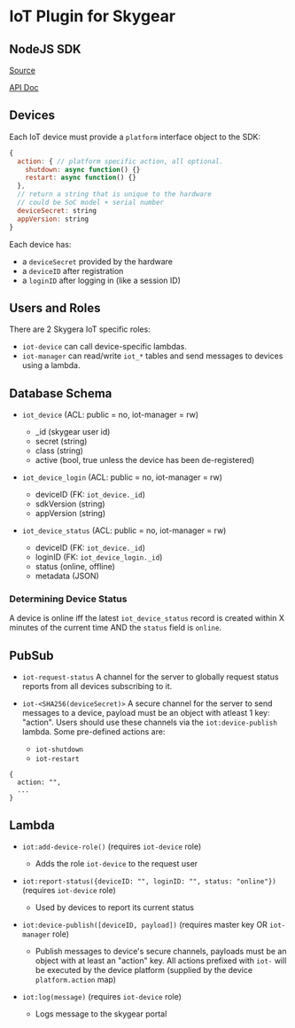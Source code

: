 # IoT Plugin for Skygear

## NodeJS SDK

[Source][sdk-src]

[API Doc][sdk-doc]

## Devices

Each IoT device must provide a `platform` interface object to the SDK:

```js
{
  action: { // platform specific action, all optional.
    shutdown: async function() {}
    restart: async function() {}
  },
  // return a string that is unique to the hardware
  // could be SoC model + serial number
  deviceSecret: string
  appVersion: string
}
```

Each device has:

* a `deviceSecret` provided by the hardware
* a `deviceID` after registration
* a `loginID` after logging in (like a session ID)

## Users and Roles

There are 2 Skygera IoT specific roles:
* `iot-device` can call device-specific lambdas.
* `iot-manager` can read/write `iot_*` tables and send messages to devices using a lambda.

## Database Schema

* `iot_device`  (ACL: public = no, iot-manager = rw)
    * _id (skygear user id)
    * secret (string)
    * class (string)
    * active (bool, true unless the device has been de-registered)

* `iot_device_login` (ACL: public = no, iot-manager = rw)
    * deviceID (FK: `iot_device._id`)
    * sdkVersion (string)
    * appVersion (string)

* `iot_device_status` (ACL: public = no, iot-manager = rw)
    * deviceID (FK: `iot_device._id`)
    * loginID (FK: `iot_device_login._id`)
    * status (online, offline)
    * metadata (JSON)

### Determining Device Status

A device is online iff the latest `iot_device_status` record is created within X minutes of the current time AND the `status` field is `online`.


## PubSub

* `iot-request-status`
    A channel for the server to globally request status reports from all devices subscribing to it.

* `iot-<SHA256(deviceSecret)>`
    A secure channel for the server to send messages to a device, payload must be an object with atleast 1 key: "action".
    Users should use these channels via the `iot:device-publish` lambda.
    Some pre-defined actions are:
    * `iot-shutdown`
    * `iot-restart`
```
{
  action: "",
  ...
}
```

## Lambda

* `iot:add-device-role()` (requires `iot-device` role)
  * Adds the role `iot-device` to the request user

* `iot:report-status({deviceID: "", loginID: "", status: "online"})` (requires `iot-device` role)
  * Used by devices to report its current status

* `iot:device-publish([deviceID, payload])` (requires master key OR `iot-manager` role)
  * Publish messages to device's secure channels, payloads must be an object with at least an "action" key.
    All actions prefixed with `iot-` will be executed by the device platform (supplied by the device `platform.action` map)

* `iot:log(message)` (requires `iot-device` role)
  * Logs message to the skygear portal


[sdk-src]: https://github.com/SkygearIO/iot-sdk-js
[sdk-doc]: https://rawgit.com/SkygearIO/iot-SDK-JS/master/doc/

